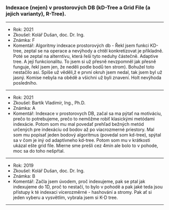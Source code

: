 ### Indexace (nejen) v prostorových DB (kD-Tree a Grid File (a jejich varianty), R-Tree).

----------------------------------------

- Rok: 2021
- Zkoušel: Kolář Dušan, doc. Dr. Ing.
- Známka: F
- Komentář: Algoritmy indexace prostorových db - Řekl jsem funkci KD-tree, zeptal se na operace a nevýhody a chtěl konkretizovat je příkladně. Poté se zeptal na alterntivu, která řeší tyto neduhy částečně. Adaptive tree. A její funkcionalitu. To jsem si už přesně nevzpomněl jak přesně funguje, řekl jsem jen, že neděli podle bodů ten strom). Bohužel toto nestačilo asi. Spíše už věděli,ž e první okruh jsem nedal, tak jsem byl už jasný. Komise nebyla na obědě a všichni už byli znavení. Holt nevýhoda posledního.

----------------------------------------

- Rok: 2021
- Zkoušel: Bartík Vladimír, Ing., Ph.D.
- Známka: A
- Komentář: Indexace v prostorovych DB, začal sa ma pýtať na motiváciu, prečo to potrebujeme, prečo to nemôžme robiť klasickými metódami indexácie. Potom som mu mal povedať prehľad bežných metód určených pre indexáciu od bodov až po viacrozmerné priestory. Mal som mu popísať jeden bodový algoritmus (povedal som kd-tree), spýtal sa v čom je iný od adaptívneho kd-tree. Potom som mu v krátkosti ukázal ešte grid file. Mierne sme prešli cez 4min ale bolo to v pohode, moc sa do toho nešpŕtal.

----------------------------------------

- Rok: 2019
- Zkoušel: Kolář Dušan, doc. Dr. Ing.
- Známka: B
- Komentář: Začla jsem úvodem, proč indexujeme, pak se ptal jak indexujeme do 1D, proč to nestačí, to bylo v pohodě a pak jaké teda jsou přístupy k té indexaci vícerozměrné - hashování a stromy. Pak ať si jeden vyberu a vysvětlím, vybrala jsem si K-D tree.

----------------------------------------
